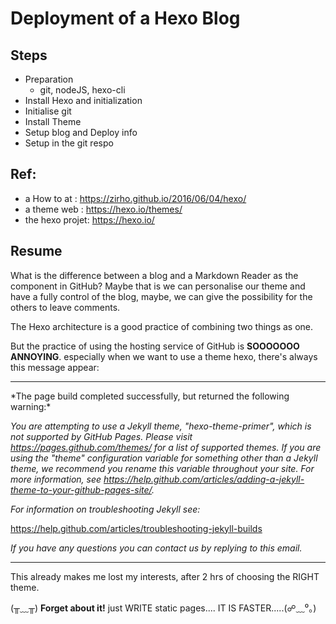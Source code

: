 # Deployment of a Hexo Blog

## Steps
- Preparation
	- git, nodeJS, hexo-cli
- Install Hexo and initialization
- Initialise git
- Install Theme
- Setup blog and Deploy info
- Setup in the git respo 

## Ref:

- a How to at : https://zirho.github.io/2016/06/04/hexo/
- a theme web : https://hexo.io/themes/
- the hexo projet: https://hexo.io/

## Resume

What is the difference between a blog and a Markdown Reader as the component in GitHub? Maybe that is we can personalise our theme and have a fully control of the blog, maybe, we can give the possibility for the others to leave comments. 

The Hexo architecture is a good practice of combining two things as one. 

But the practice of using the hosting service of GitHub is **SOOOOOOO ANNOYING**. especially when we want to use a theme hexo, there's always this message appear: 

<hr>
*The page build completed successfully, but returned the following warning:*

*You are attempting to use a Jekyll theme, "hexo-theme-primer", which is not supported by GitHub Pages. Please visit https://pages.github.com/themes/ for a list of supported themes. If you are using the "theme" configuration variable for something other than a Jekyll theme, we recommend you rename this variable throughout your site. For more information, see https://help.github.com/articles/adding-a-jekyll-theme-to-your-github-pages-site/.*

*For information on troubleshooting Jekyll see:*

 https://help.github.com/articles/troubleshooting-jekyll-builds

*If you have any questions you can contact us by replying to this email.*
<hr/>

This already makes me lost my interests, after 2 hrs of choosing the RIGHT theme. 

(╥﹏╥) **Forget about it!** just WRITE static pages.... IT IS FASTER.....(☍﹏⁰。)
